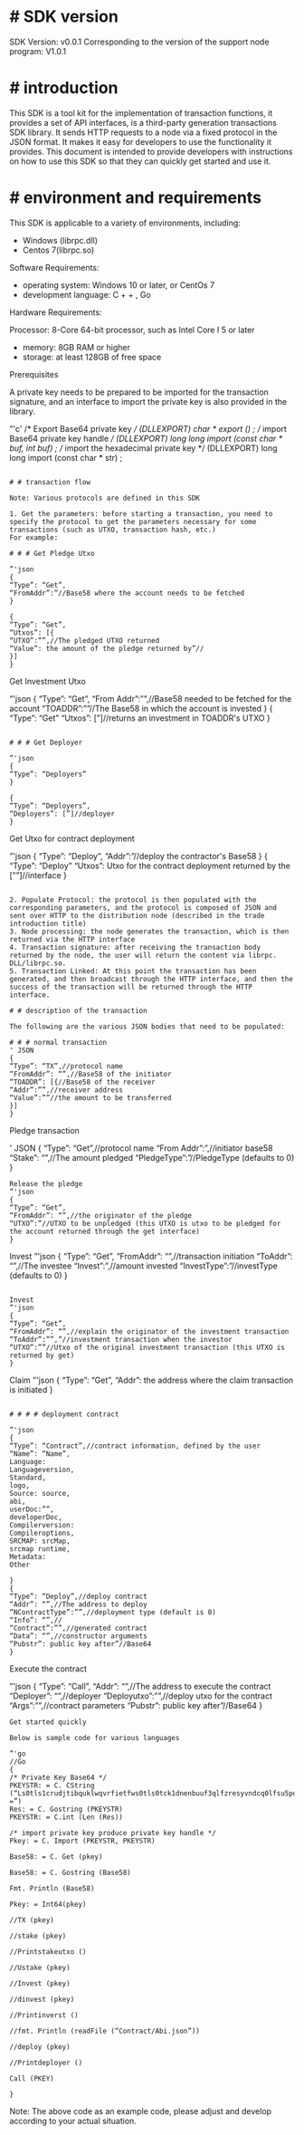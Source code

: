 # # SDK version

SDK Version: v0.0.1
Corresponding to the version of the support node program: V1.0.1

# # introduction

This SDK is a tool kit for the implementation of transaction functions, it provides a set of API interfaces, is a third-party generation transactions SDK library. It sends HTTP requests to a node via a fixed protocol in the JSON format. It makes it easy for developers to use the functionality it provides. This document is intended to provide developers with instructions on how to use this SDK so that they can quickly get started and use it.

# # environment and requirements

This SDK is applicable to a variety of environments, including:

- Windows (librpc.dll) 
- Centos 7(librpc.so) 

Software Requirements:

- operating system: Windows 10 or later, or CentOs 7
- development language: C + + , Go

Hardware Requirements:

Processor: 8-Core 64-bit processor, such as Intel Core I 5 or later
- memory: 8GB RAM or higher
- storage: at least 128GB of free space

Prerequisites

A private key needs to be prepared to be imported for the transaction signature, and an interface to import the private key is also provided in the library.

”'c' 
/* Export Base64 private key */
(DLLEXPORT) char * export () ;
/* import Base64 private key handle */
(DLLEXPORT) long long import (const char * buf, int buf) ;
/* import the hexadecimal private key */
(DLLEXPORT) long long import (const char * str) ;
```

# # transaction flow

Note: Various protocols are defined in this SDK

1. Get the parameters: before starting a transaction, you need to specify the protocol to get the parameters necessary for some transactions (such as UTXO, transaction hash, etc.) 
For example:

# # # Get Pledge Utxo

”'json
{
“Type”: “Get”,
“FromAddr”:”//Base58 where the account needs to be fetched
}

{
“Type”: “Get”,
“Utxos”: [{ 
“UTXO”:””,//The pledged UTXO returned
“Value”: the amount of the pledge returned by”//
}]
}

```

Get Investment Utxo

”'json
{
“Type”: “Get”,
“From Addr”:””,//Base58 needed to be fetched for the account
“TOADDR”:””//The Base58 in which the account is invested
}
{
“Type”: “Get”
“Utxos”: [”]//returns an investment in TOADDR's UTXO
}

```

# # # Get Deployer

”'json
{
“Type”: “Deployers”
}

{
“Type”: “Deployers”,
“Deployers”: [”]//deployer
}

```

Get Utxo for contract deployment

”'json
{
“Type”: “Deploy”,
“Addr”:”//deploy the contractor's Base58
}
{
“Type”: “Deploy”
“Utxos”: Utxo for the contract deployment returned by the [””]//interface
}

```

2. Populate Protocol: the protocol is then populated with the corresponding parameters, and the protocol is composed of JSON and sent over HTTP to the distribution node (described in the trade introduction title) 
3. Node processing: the node generates the transaction, which is then returned via the HTTP interface
4. Transaction signature: after receiving the transaction body returned by the node, the user will return the content via librpc. DLL/librpc.so.
5. Transaction Linked: At this point the transaction has been generated, and then broadcast through the HTTP interface, and then the success of the transaction will be returned through the HTTP interface.

# # description of the transaction

The following are the various JSON bodies that need to be populated:

# # # normal transaction
' JSON
{
“Type”: “TX”,//protocol name
“FromAddr”: “”,//Base58 of the initiator
“TOADDR”: [{//Base58 of the receiver
“Addr”:””,//receiver address
“Value”:””//the amount to be transferred
}]
}

```

Pledge transaction

' JSON
{
“Type”: “Get”,//protocol name
“From Addr”:”,//initiator base58
“Stake”: “”,//The amount pledged
“PledgeType”:”//PledgeType (defaults to 0) 
}

```
Release the pledge
”'json
{
“Type”: “Get”,
“FromAddr”: “”,//the originator of the pledge
“UTXO”:”//UTXO to be unpledged (this UTXO is utxo to be pledged for the account returned through the get interface) 
}

```

Invest
”'json
{
“Type”: “Get”,
“FromAddr”: “”,//transaction initiation
“ToAddr”: “”,//The investee
“Invest”:”,//amount invested
“InvestType”:”//investType (defaults to 0) 
}

```

Invest
”'json
{
“Type”: “Get”,
“FromAddr”: “”,//explain the originator of the investment transaction
“ToAddr”:””,”//investment transaction when the investor
“UTXO”:””//Utxo of the original investment transaction (this UTXO is returned by get) 
}

```

Claim
”'json
{
“Type”: “Get”,
“Addr”: the address where the claim transaction is initiated
}

```

# # # # deployment contract

”'json
{
“Type”: “Contract”,//contract information, defined by the user
“Name”: “Name”,
Language:
Languageversion,
Standard,
logo,
Source: source,
abi,
userDoc:””,
developerDoc,
Compilerversion:
Compileroptions,
SRCMAP: srcMap,
srcmap runtime,
Metadata:
Other

}
{
“Type”: “Deploy”,//deploy contract
“Addr”: “”,//The address to deploy
“NContractType”:””,//deployment type (default is 0) 
“Info”: “”,//
“Contract”:””,//generated contract
“Data”: “”,//constructor arguments
“Pubstr”: public key after”//Base64
}

```

Execute the contract

”'json
{
“Type”: “Call”,
“Addr”: “”,//The address to execute the contract
“Deployer”: “”,//deployer
“Deployutxo”:””,//deploy utxo for the contract
“Args”:””,//contract parameters
“Pubstr”: public key after”//Base64
}

```
Get started quickly

Below is sample code for various languages

”'go
//Go
{
/* Private Key Base64 */
PKEYSTR: = C. CString (“Ls0tls1crudjtibquklwqvrfietfws0tls0tck1dnenbuuf3qlfzresyvndcq0lfsu5pdu9gdefytfovwdayqmtrb2tbagi0znq1vwndaw5uywnpvnu5txpnukokls0tls1ftkqgufjjvkfursblrvktls0tlqo =”) 
Res: = C. Gostring (PKEYSTR) 
PKEYSTR: = C.int (Len (Res)) 

/* import private key produce private key handle */
Pkey: = C. Import (PKEYSTR, PKEYSTR) 

Base58: = C. Get (pkey) 

Base58: = C. Gostring (Base58) 

Fmt. Println (Base58) 

Pkey: = Int64(pkey) 

//TX (pkey) 

//stake (pkey) 

//Printstakeutxo () 

//Ustake (pkey) 

//Invest (pkey) 

//dinvest (pkey) 

//Printinverst () 

//fmt. Println (readFile (“Contract/Abi.json”)) 

//deploy (pkey) 

//Printdeployer () 

Call (PKEY) 

}
```

Note: The above code as an example code, please adjust and develop according to your actual situation.

